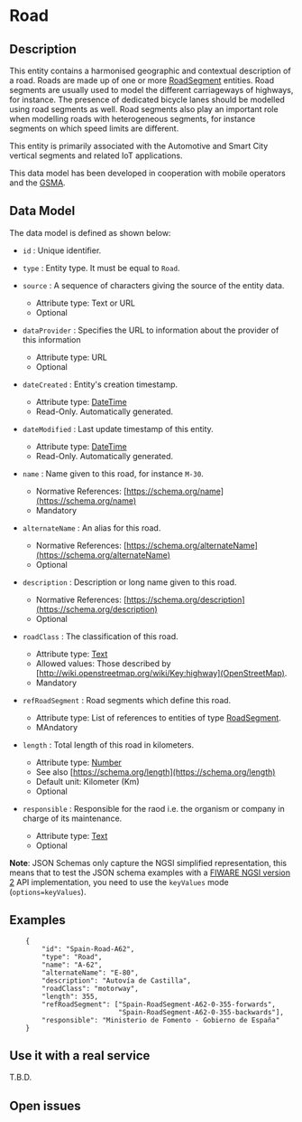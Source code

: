 # Road

## Description

This entity contains a harmonised geographic and contextual description of a
road. Roads are made up of one or more
[RoadSegment](../../RoadSegment/doc/spec.md) entities. Road segments are usually
used to model the different carriageways of highways, for instance. The presence
of dedicated bicycle lanes should be modelled using road segments as well. Road
segments also play an important role when modelling roads with heterogeneous
segments, for instance segments on which speed limits are different.

This entity is primarily associated with the Automotive and Smart City vertical
segments and related IoT applications.

This data model has been developed in cooperation with mobile operators and the
[GSMA](http://www.gsma.com/connectedliving/iot-big-data/).

## Data Model

The data model is defined as shown below:

-   `id` : Unique identifier.

-   `type` : Entity type. It must be equal to `Road`.

-   `source` : A sequence of characters giving the source of the entity data.

    -   Attribute type: Text or URL
    -   Optional

-   `dataProvider` : Specifies the URL to information about the provider of this
    information

    -   Attribute type: URL
    -   Optional

-   `dateCreated` : Entity's creation timestamp.

    -   Attribute type: [DateTime](https://schema.org/DateTime)
    -   Read-Only. Automatically generated.

-   `dateModified` : Last update timestamp of this entity.

    -   Attribute type: [DateTime](https://schema.org/DateTime)
    -   Read-Only. Automatically generated.

-   `name` : Name given to this road, for instance `M-30`.

    -   Normative References: [https://schema.org/name](https://schema.org/name)
    -   Mandatory

-   `alternateName` : An alias for this road.

    -   Normative References:
        [https://schema.org/alternateName](https://schema.org/alternateName)
    -   Optional

-   `description` : Description or long name given to this road.

    -   Normative References:
        [https://schema.org/description](https://schema.org/description)
    -   Optional

-   `roadClass` : The classification of this road.

    -   Attribute type: [Text](https://schema.org/Text)
    -   Allowed values: Those described by
        [http://wiki.openstreetmap.org/wiki/Key:highway](OpenStreetMap).
    -   Mandatory

-   `refRoadSegment` : Road segments which define this road.

    -   Attribute type: List of references to entities of type
        [RoadSegment](../../RoadSegment/doc/spec.md).
    -   MAndatory

-   `length` : Total length of this road in kilometers.

    -   Attribute type: [Number](https://schema.org/Number)
    -   See also [https://schema.org/length](https://schema.org/length)
    -   Default unit: Kilometer (Km)
    -   Optional

-   `responsible` : Responsible for the raod i.e. the organism or company in
    charge of its maintenance.
    -   Attribute type: [Text](https://schema.org/Text)
    -   Optional

**Note**: JSON Schemas only capture the NGSI simplified representation, this
means that to test the JSON schema examples with a
[FIWARE NGSI version 2](http://fiware.github.io/specifications/ngsiv2/stable)
API implementation, you need to use the `keyValues` mode (`options=keyValues`).

## Examples

```
    {
        "id": "Spain-Road-A62",
        "type": "Road",
        "name": "A-62",
        "alternateName": "E-80",
        "description": "Autovía de Castilla",
        "roadClass": "motorway",
        "length": 355,
        "refRoadSegment": ["Spain-RoadSegment-A62-0-355-forwards",
                           "Spain-RoadSegment-A62-0-355-backwards"],
        "responsible": "Ministerio de Fomento - Gobierno de España"
    }
```

## Use it with a real service

T.B.D.

## Open issues
